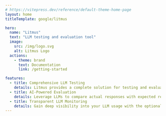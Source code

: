 ```yaml
---
# https://vitepress.dev/reference/default-theme-home-page
layout: home
titleTemplate: google/litmus

hero:
  name: "Litmus"
  text: "LLM testing and evaluation tool"
  image:
    src: /img/logo.svg
    alt: Litmus Logo
  actions:
    - theme: brand
      text: Documentation
      link: /getting-started

features:
  - title: Comprehensive LLM Testing
    details: Litmus provides a complete solution for testing and evaluating LLM requests and responses, enabling thorough validation of API interactions, inputs and outputs.
  - title: AI-Powered Evaluation
    details: Leverage LLMs to compare actual responses with expected results, gaining insights into model accuracy, consistency, and potential biases.
  - title: Transparent LLM Monitoring
    details: Gain deep visibility into your LLM usage with the optional proxy service, capturing comprehensive request and response logs for analysis and optimization.
---
```

